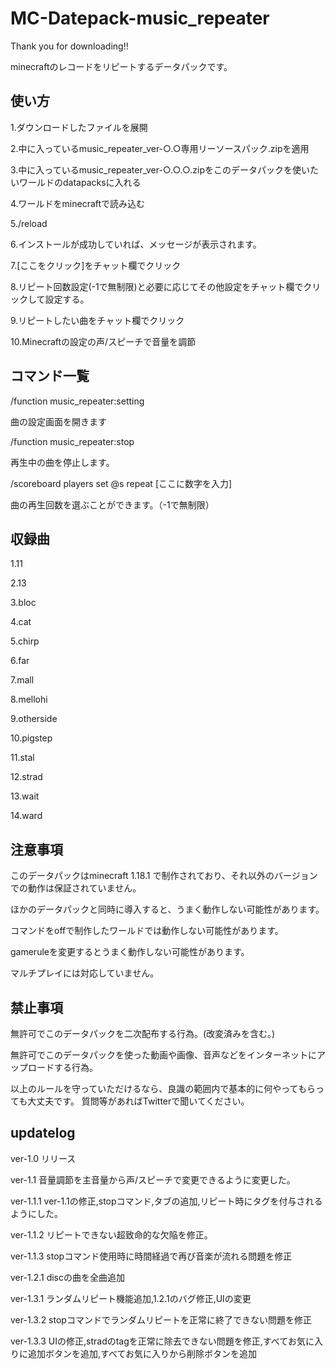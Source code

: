 # MC-Datepack-music_repeater

Thank you for downloading!!

minecraftのレコードをリピートするデータパックです。

使い方
--------------------

1.ダウンロードしたファイルを展開

2.中に入っているmusic_repeater_ver-○.○専用リーソースパック.zipを適用

3.中に入っているmusic_repeater_ver-○.○.○.zipをこのデータパックを使いたいワールドのdatapacksに入れる

4.ワールドをminecraftで読み込む

5./reload

6.インストールが成功していれば、メッセージが表示されます。

7.[ここをクリック]をチャット欄でクリック

8.リピート回数設定(-1で無制限)と必要に応じてその他設定をチャット欄でクリックして設定する。

9.リピートしたい曲をチャット欄でクリック

10.Minecraftの設定の声/スピーチで音量を調節

コマンド一覧
--------------------

/function music_repeater:setting

  曲の設定画面を開きます
  
/function music_repeater:stop

  再生中の曲を停止します。
  
/scoreboard players set @s repeat [ここに数字を入力]

  曲の再生回数を選ぶことができます。（-1で無制限）

収録曲
--------------------

1.11

2.13

3.bloc

4.cat

5.chirp

6.far

7.mall

8.mellohi

9.otherside

10.pigstep

11.stal

12.strad

13.wait

14.ward

注意事項
--------------------

このデータパックはminecraft 1.18.1 で制作されており、それ以外のバージョンでの動作は保証されていません。

ほかのデータパックと同時に導入すると、うまく動作しない可能性があります。

コマンドをoffで制作したワールドでは動作しない可能性があります。

gameruleを変更するとうまく動作しない可能性があります。

マルチプレイには対応していません。

禁止事項
--------------------

無許可でこのデータパックを二次配布する行為。(改変済みを含む。)

無許可でこのデータパックを使った動画や画像、音声などをインターネットにアップロードする行為。

以上のルールを守っていただけるなら、良識の範囲内で基本的に何やってもらっても大丈夫です。
質問等があればTwitterで聞いてください。

updatelog
--------------------

ver-1.0 リリース

ver-1.1 音量調節を主音量から声/スピーチで変更できるように変更した。

  ver-1.1.1 ver-1.1の修正,stopコマンド,タブの追加,リピート時にタグを付与されるようにした。
  
  ver-1.1.2 リピートできない超致命的な欠陥を修正。
  
  ver-1.1.3 stopコマンド使用時に時間経過で再び音楽が流れる問題を修正
  
ver-1.2.1 discの曲を全曲追加

ver-1.3.1 ランダムリピート機能追加,1.2.1のバグ修正,UIの変更

  ver-1.3.2 stopコマンドでランダムリピートを正常に終了できない問題を修正

  ver-1.3.3 UIの修正,stradのtagを正常に除去できない問題を修正,すべてお気に入りに追加ボタンを追加,すべてお気に入りから削除ボタンを追加